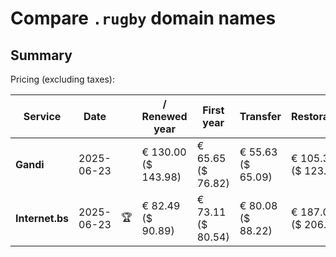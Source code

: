 # Compare `.rugby` domain names

## Summary

Pricing (excluding taxes):

| Service | Date |  | / Renewed year | First year | Transfer | Restoration |
|--|--|--|--|--|--|--|
| **Gandi** | 2025-06-23 |  | € 130.00<br>($ 143.98) | € 65.65<br>($ 76.82) | € 55.63<br>($ 65.09) | € 105.35<br>($ 123.27) |
| **Internet.bs** | 2025-06-23 | 🏆 | € 82.49<br>($ 90.89) | € 73.11<br>($ 80.54) | € 80.08<br>($ 88.22) | € 187.09<br>($ 206.09) |
